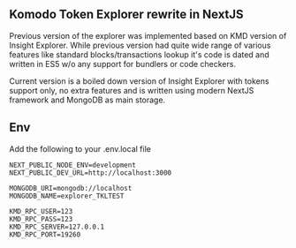 ## Komodo Token Explorer rewrite in NextJS

Previous version of the explorer was implemented based on KMD version of Insight Explorer. While previous version had quite wide range of various features like standard blocks/transactions lookup it's code is dated and written in ES5 w/o any support for bundlers or code checkers.

Current version is a boiled down version of Insight Explorer with tokens support only, no extra features and is written using modern NextJS framework and MongoDB as main storage.

## Env
Add the following to your .env.local file

```
NEXT_PUBLIC_NODE_ENV=development
NEXT_PUBLIC_DEV_URL=http://localhost:3000

MONGODB_URI=mongodb://localhost
MONGODB_NAME=explorer_TKLTEST

KMD_RPC_USER=123
KMD_RPC_PASS=123
KMD_RPC_SERVER=127.0.0.1
KMD_RPC_PORT=19260
```